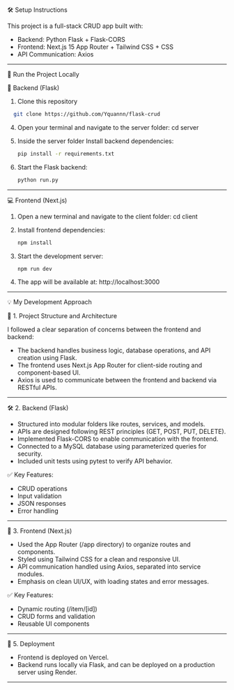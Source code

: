 ﻿🛠️ Setup Instructions

This project is a full-stack CRUD app built with:

- Backend: Python Flask + Flask-CORS
- Frontend: Next.js 15 App Router + Tailwind CSS + CSS
- API Communication: Axios

------------------------------------------------------------

🚀 Run the Project Locally

🔧 Backend (Flask)


1. Clone this repository

  ```bash
    git clone https://github.com/Yquannn/flask-crud
  ```

4. Open your terminal and navigate to the server folder:
   cd server

5. Inside the server folder Install backend dependencies:
    ```bash
   pip install -r requirements.txt

7. Start the Flask backend:
   ```bash
   python run.py

------------------------------------------------------------

💻 Frontend (Next.js)

1. Open a new terminal and navigate to the client folder:
   cd client

2. Install frontend dependencies:
   ```bash
   npm install

4. Start the development server:
    ```bash
   npm run dev

6. The app will be available at:
   http://localhost:3000

------------------------------------------------------------

💡 My Development Approach

🧱 1. Project Structure and Architecture

I followed a clear separation of concerns between the frontend and backend:

- The backend handles business logic, database operations, and API creation using Flask.
- The frontend uses Next.js App Router for client-side routing and component-based UI.
- Axios is used to communicate between the frontend and backend via RESTful APIs.

------------------------------------------------------------

🛠️ 2. Backend (Flask)

- Structured into modular folders like routes, services, and models.
- APIs are designed following REST principles (GET, POST, PUT, DELETE).
- Implemented Flask-CORS to enable communication with the frontend.
- Connected to a MySQL database using parameterized queries for security.
- Included unit tests using pytest to verify API behavior.

✅ Key Features:
- CRUD operations
- Input validation
- JSON responses
- Error handling

------------------------------------------------------------

🎨 3. Frontend (Next.js)

- Used the App Router (/app directory) to organize routes and components.
- Styled using Tailwind CSS for a clean and responsive UI.
- API communication handled using Axios, separated into service modules.
- Emphasis on clean UI/UX, with loading states and error messages.

✅ Key Features:
- Dynamic routing (/item/[id])
- CRUD forms and validation
- Reusable UI components

------------------------------------------------------------

🚀 5. Deployment

- Frontend is deployed on Vercel.
- Backend runs locally via Flask, and can be deployed on a production server using Render.

------------------------------------------------------------
